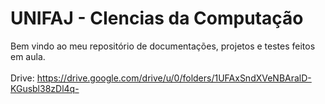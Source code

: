 # UNIFAJ - CIencias da Computação

Bem vindo ao meu repositório de documentações, projetos e testes feitos em aula. <br></br>
Drive: https://drive.google.com/drive/u/0/folders/1UFAxSndXVeNBAralD-KGusbl38zDl4q-
